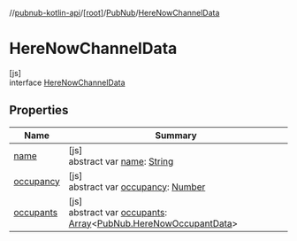 //[pubnub-kotlin-api](../../../../index.md)/[[root]](../../index.md)/[PubNub](../index.md)/[HereNowChannelData](index.md)

# HereNowChannelData

[js]\
interface [HereNowChannelData](index.md)

## Properties

| Name | Summary |
|---|---|
| [name](name.md) | [js]<br>abstract var [name](name.md): [String](https://kotlinlang.org/api/core/kotlin-stdlib/kotlin/-string/index.html) |
| [occupancy](occupancy.md) | [js]<br>abstract var [occupancy](occupancy.md): [Number](https://kotlinlang.org/api/core/kotlin-stdlib/kotlin/-number/index.html) |
| [occupants](occupants.md) | [js]<br>abstract var [occupants](occupants.md): [Array](https://kotlinlang.org/api/core/kotlin-stdlib/kotlin/-array/index.html)&lt;[PubNub.HereNowOccupantData](../-here-now-occupant-data/index.md)&gt; |
